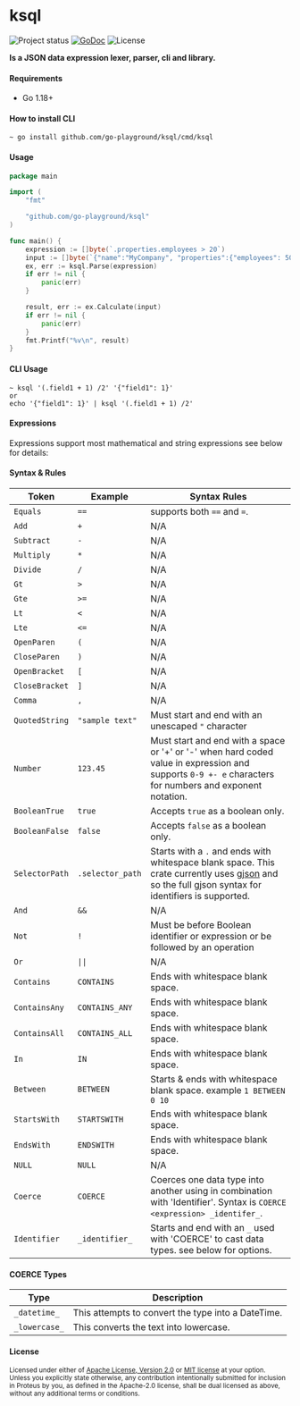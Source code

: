 ksql
=====
![Project status](https://img.shields.io/badge/version-0.5.0-green.svg)
[![GoDoc](https://godoc.org/github.com/go-playground/ksql?status.svg)](https://pkg.go.dev/github.com/go-playground/ksql)
![License](https://img.shields.io/dub/l/vibe-d.svg)

**Is a JSON data expression lexer, parser, cli and library.**

#### Requirements
- Go 1.18+

#### How to install CLI
```shell
~ go install github.com/go-playground/ksql/cmd/ksql
```

#### Usage
```go
package main

import (
	"fmt"

	"github.com/go-playground/ksql"
)

func main() {
	expression := []byte(`.properties.employees > 20`)
	input := []byte(`{"name":"MyCompany", "properties":{"employees": 50}`)
	ex, err := ksql.Parse(expression)
	if err != nil {
		panic(err)
	}

	result, err := ex.Calculate(input)
	if err != nil {
		panic(err)
	}
	fmt.Printf("%v\n", result)
}
```

#### CLI Usage
```shell
~ ksql '(.field1 + 1) /2' '{"field1": 1}'
or
echo '{"field1": 1}' | ksql '(.field1 + 1) /2'
```

#### Expressions
Expressions support most mathematical and string expressions see below for details:

#### Syntax & Rules

| Token          | Example                  | Syntax Rules                                                                                                                                                                              |
|----------------|--------------------------|-------------------------------------------------------------------------------------------------------------------------------------------------------------------------------------------|
| `Equals`       | `==`                     | supports both `==` and `=`.                                                                                                                                                               |
| `Add`          | `+`                      | N/A                                                                                                                                                                                       |
| `Subtract`     | `-`                      | N/A                                                                                                                                                                                       |
| `Multiply`     | `*`                      | N/A                                                                                                                                                                                       |
| `Divide`       | `/`                      | N/A                                                                                                                                                                                       |
| `Gt`           | `>`                      | N/A                                                                                                                                                                                       |
| `Gte`          | `>=`                     | N/A                                                                                                                                                                                       |
| `Lt`           | `<`                      | N/A                                                                                                                                                                                       |
| `Lte`          | `<=`                     | N/A                                                                                                                                                                                       |
| `OpenParen`    | `(`                      | N/A                                                                                                                                                                                       |
| `CloseParen`   | `)`                      | N/A                                                                                                                                                                                       |
| `OpenBracket`  | `[`                      | N/A                                                                                                                                                                                       |
| `CloseBracket` | `]`                      | N/A                                                                                                                                                                                       |
| `Comma`        | `,`                      | N/A                                                                                                                                                                                       |
| `QuotedString` | `"sample text"`          | Must start and end with an unescaped `"` character                                                                                                                                        |
| `Number`       | ` 123.45 `               | Must start and end with a space or '+' or '-' when hard coded value in expression and supports `0-9 +- e` characters for numbers and exponent notation.                                   |
| `BooleanTrue`  | `true`                   | Accepts `true` as a boolean only.                                                                                                                                                         |
| `BooleanFalse` | `false`                  | Accepts `false` as a boolean only.                                                                                                                                                        |
| `SelectorPath` | `.selector_path`         | Starts with a `.` and ends with whitespace blank space. This crate currently uses [gjson](https://github.com/tidwall/gjson.rs) and so the full gjson syntax for identifiers is supported. |
| `And`          | `&&`                     | N/A                                                                                                                                                                                       |
| `Not`          | `!`                      | Must be before Boolean identifier or expression or be followed by an operation                                                                                                            |
| `Or`           | <code>&vert;&vert;<code> | N/A                                                                                                                                                                                       |
| `Contains`     | `CONTAINS `              | Ends with whitespace blank space.                                                                                                                                                         |
| `ContainsAny`  | `CONTAINS_ANY `          | Ends with whitespace blank space.                                                                                                                                                         |
| `ContainsAll`  | `CONTAINS_ALL `          | Ends with whitespace blank space.                                                                                                                                                         |
| `In`           | `IN `                    | Ends with whitespace blank space.                                                                                                                                                         |
| `Between`      | ` BETWEEN `              | Starts & ends with whitespace blank space. example `1 BETWEEN 0 10`                                                                                                                       |
| `StartsWith`   | `STARTSWITH `            | Ends with whitespace blank space.                                                                                                                                                         |
| `EndsWith`     | `ENDSWITH `              | Ends with whitespace blank space.                                                                                                                                                         |
| `NULL`         | `NULL`                   | N/A                                                                                                                                                                                       |
| `Coerce`       | `COERCE`                 | Coerces one data type into another using in combination with 'Identifier'. Syntax is `COERCE <expression> _identifer_`.                                                                   |
| `Identifier`   | `_identifier_`           | Starts and end with an `_` used with 'COERCE' to cast data types. see below for options.                                                                                                  |

#### COERCE Types

| Type          | Description                                        |
|---------------|----------------------------------------------------|
| `_datetime_`  | This attempts to convert the type into a DateTime. |
| `_lowercase_` | This converts the text into lowercase.             |

#### License

<sup>
Licensed under either of <a href="LICENSE-APACHE">Apache License, Version
2.0</a> or <a href="LICENSE-MIT">MIT license</a> at your option.
</sup>

<br>

<sub>
Unless you explicitly state otherwise, any contribution intentionally submitted
for inclusion in Proteus by you, as defined in the Apache-2.0 license, shall be
dual licensed as above, without any additional terms or conditions.
</sub>
